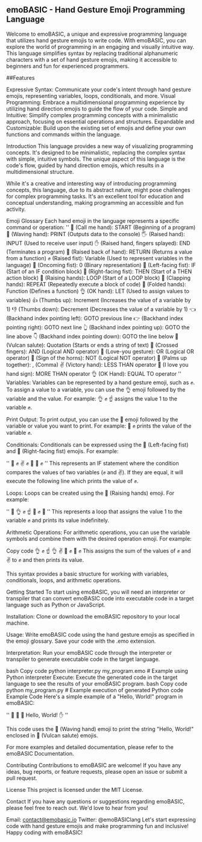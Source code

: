
## emoBASIC - Hand Gesture Emoji Programming Language
Welcome to emoBASIC, a unique and expressive programming language that utilizes hand gesture emojis to write code. With emoBASIC, you can explore the world of programming in an engaging and visually intuitive way. This language simplifies syntax by replacing traditional alphanumeric characters with a set of hand gesture emojis, making it accessible to beginners and fun for experienced programmers.

##Features

Expressive Syntax: Communicate your code's intent through hand gesture emojis, representing variables, loops, conditionals, and more.
Visual Programming: Embrace a multidimensional programming experience by utilizing hand direction emojis to guide the flow of your code.
Simple and Intuitive: Simplify complex programming concepts with a minimalistic approach, focusing on essential operations and structures.
Expandable and Customizable: Build upon the existing set of emojis and define your own functions and commands within the language.

Introduction
This language provides a new way of visualizing programming concepts. It's designed to be minimalistic, replacing the complex syntax with simple, intuitive symbols. The unique aspect of this language is the code's flow, guided by hand direction emojis, which results in a multidimensional structure.

While it's a creative and interesting way of introducing programming concepts, this language, due to its abstract nature, might pose challenges for complex programming tasks. It's an excellent tool for education and conceptual understanding, making programming an accessible and fun activity.

Emoji Glossary
Each hand emoji in the language represents a specific command or operation:
''
🤙 (Call me hand): START (Beginning of a program)
👋 (Waving hand): PRINT (Outputs data to the console)
🖐️ (Raised hand): INPUT (Used to receive user input)
✋ (Raised hand, fingers splayed): END (Terminates a program)
🤚 (Raised back of hand): RETURN (Returns a value from a function)
✊ (Raised fist): Variable (Used to represent variables in the language)
👊 (Oncoming fist): 0 (Binary representation)
🤛 (Left-facing fist): IF (Start of an IF condition block)
🤜 (Right-facing fist): THEN (Start of a THEN action block)
🙌 (Raising hands): LOOP (Start of a LOOP block)
👏 (Clapping hands): REPEAT (Repeatedly execute a block of code)
🙏 (Folded hands): Function (Defines a function)
👌 (OK hand): LET (Used to assign values to variables)
👍 (Thumbs up): Increment (Increases the value of a variable by 1)
👎 (Thumbs down): Decrement (Decreases the value of a variable by 1)
👈 (Backhand index pointing left): GOTO previous line
👉 (Backhand index pointing right): GOTO next line
👆 (Backhand index pointing up): GOTO the line above
👇 (Backhand index pointing down): GOTO the line below
🖖 (Vulcan salute): Quotation (Starts or ends a string of text)
🤞 (Crossed fingers): AND (Logical AND operator)
🤟 (Love-you gesture): OR (Logical OR operator)
🤘 (Sign of the horns): NOT (Logical NOT operator)
🤲 (Palms up together): , (Comma)
✌️ (Victory hand): LESS THAN operator
🤟 (I love you hand sign): MORE THAN operator
👌 (OK Hand): EQUAL TO operator
''
Variables: Variables can be represented by a hand gesture emoji, such as ✊. To assign a value to a variable, you can use the 👌 emoji followed by the variable and the value. For example: 👌 ✊ ☝️ assigns the value 1 to the variable ✊.

Print Output: To print output, you can use the 👋 emoji followed by the variable or value you want to print. For example: 👋 ✊ prints the value of the variable ✊.

Conditionals: Conditionals can be expressed using the 🤛 (Left-facing fist) and 🤜 (Right-facing fist) emojis. For example:

''
🤛 ✊ ✌️ ✊ 🤜 👋 ✊
''
This represents an IF statement where the condition compares the values of two variables (✊ and ✌️). If they are equal, it will execute the following line which prints the value of ✊.

Loops: Loops can be created using the 🙌 (Raising hands) emoji. For example:

''
🙌
👌 ✊ ☝️
👋 ✊
🙌
''
This represents a loop that assigns the value 1 to the variable ✊ and prints its value indefinitely.

Arithmetic Operations: For arithmetic operations, you can use the variable symbols and combine them with the desired operation emoji. For example:

Copy code
👌 ✊ ☝️
👌 ✌️ 🤟 ✊
👋 ✊
This assigns the sum of the values of ✊ and ✌️ to ✊ and then prints its value.

This syntax provides a basic structure for working with variables, conditionals, loops, and arithmetic operations. 

Getting Started
To start using emoBASIC, you will need an interpreter or transpiler that can convert emoBASIC code into executable code in a target language such as Python or JavaScript.

Installation: Clone or download the emoBASIC repository to your local machine.

Usage: Write emoBASIC code using the hand gesture emojis as specified in the emoji glossary. Save your code with the .emo extension.

Interpretation: Run your emoBASIC code through the interpreter or transpiler to generate executable code in the target language.

bash
Copy code
python interpreter.py my_program.emo  # Example using Python interpreter
Execute: Execute the generated code in the target language to see the results of your emoBASIC program.
bash
Copy code
python my_program.py  # Example execution of generated Python code
Example Code
Here's a simple example of a "Hello, World!" program in emoBASIC:

''
🤙
👋 🖖 Hello, World!
✋
''

This code uses the 👋 (Waving hand) emoji to print the string "Hello, World!" enclosed in 🖖 (Vulcan salute) emojis.

For more examples and detailed documentation, please refer to the emoBASIC Documentation.

Contributing
Contributions to emoBASIC are welcome! If you have any ideas, bug reports, or feature requests, please open an issue or submit a pull request.

License
This project is licensed under the MIT License.

Contact
If you have any questions or suggestions regarding emoBASIC, please feel free to reach out. We'd love to hear from you!

Email: contact@emobasic.io
Twitter: @emoBASIClang
Let's start expressing code with hand gesture emojis and make programming fun and inclusive! Happy coding with emoBASIC!
